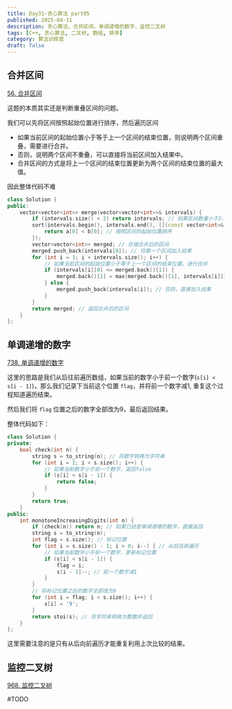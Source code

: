 ```yaml
---
title: Day31-贪心算法 part05
published: 2025-04-11
description: 贪心算法，合并区间，单调递增的数字，监控二叉树
tags: [C++, 贪心算法, 二叉树, 数组, 排序]
category: 算法训练营
draft: false
---
```


## 合并区间

[56. 合并区间](https://leetcode.cn/problems/merge-intervals/)

这题的本质其实还是判断重叠区间的问题。

我们可以先将区间按照起始位置进行排序，然后遍历区间

- 如果当前区间的起始位置小于等于上一个区间的结束位置，则说明两个区间重叠，需要进行合并。
- 否则，说明两个区间不重叠，可以直接将当前区间加入结果中。
- 合并区间的方式是将上一个区间的结束位置更新为两个区间的结束位置的最大值。

因此整体代码不难

```cpp
class Solution {
public:
    vector<vector<int>> merge(vector<vector<int>>& intervals) {
        if (intervals.size() < 2) return intervals; // 如果区间数量小于2，直接返回
        sort(intervals.begin(), intervals.end(), [](const vector<int>& a, const vector<int>& b) {
            return a[0] < b[0]; // 按照区间的起始位置排序
        });
        vector<vector<int>> merged; // 存储合并后的区间
        merged.push_back(intervals[0]); // 将第一个区间加入结果
        for (int i = 1; i < intervals.size(); i++) {
            // 如果当前区间的起始位置小于等于上一个区间的结束位置，进行合并
            if (intervals[i][0] <= merged.back()[1]) {
                merged.back()[1] = max(merged.back()[1], intervals[i][1]); // 更新结束位置
            } else {
                merged.push_back(intervals[i]); // 否则，直接加入结果
            }
        }
        return merged; // 返回合并后的区间
    }
};
```

## 单调递增的数字

[738. 单调递增的数字](https://leetcode.cn/problems/monotone-increasing-digits/)

这里的思路是我们从后往前遍历数组，如果当前的数字小于前一个数字(`s[i] < s[i - 1]`)，那么我们记录下当前这个位置 `flag`，并将前一个数字减1, 重复这个过程知道遍历结束。

然后我们将 `flag` 位置之后的数字全部改为9，最后返回结果。

整体代码如下：

```cpp
class Solution {
private:
    bool check(int n) {
        string s = to_string(n); // 将数字转换为字符串
        for (int i = 1; i < s.size(); i++) { 
            // 如果当前数字小于前一个数字，返回false
            if (s[i] < s[i - 1]) {
                return false;
            }
        }
        return true;
    }
public:
    int monotoneIncreasingDigits(int n) {
        if (check(n)) return n; // 如果已经是单调递增的数字，直接返回
        string s = to_string(n);
        int flag = s.size(); // 标记位置
        for (int i = s.size() - 1; i > 0; i--) { // 从后往前遍历
            // 如果当前数字小于前一个数字，更新标记位置
            if (s[i] < s[i - 1]) {
                flag = i;
                s[i - 1]--; // 前一个数字减1
            }
        }
        // 将标记位置之后的数字全部改为9
        for (int i = flag; i < s.size(); i++) {
            s[i] = '9';
        }
        return stoi(s); // 将字符串转换为整数并返回
    }
};
```
这里需要注意的是只有从后向前遍历才能重复利用上次比较的结果。

## 监控二叉树

[968. 监控二叉树](https://leetcode.cn/problems/binary-tree-cameras/)

#TODO

